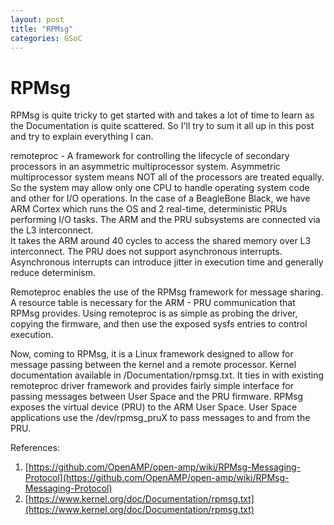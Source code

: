 ```yaml
---
layout: post
title: "RPMsg"
categories: GSoC
---
```


# RPMsg

RPMsg is quite tricky to get started with and takes a lot of time to learn as the Documentation is quite scattered. So I'll try to sum it all up in this post and try to explain everything I can.

remoteproc - A framework for controlling the lifecycle of secondary processors in an asymmetric multiprocessor system. Asymmetric multiprocessor system means NOT all of the processors are treated equally. So the system may allow only one CPU to handle operating system code and other for I/O operations. In the case of a BeagleBone Black, we have ARM Cortex which runs the OS and 2 real-time, deterministic PRUs performing I/O tasks. The ARM and the PRU subsystems are connected via the L3 interconnect. <br>
It takes the ARM around 40 cycles to access the shared memory over L3 interconnect.
The PRU does not support asynchronous interrupts. Asynchronous interrupts can introduce jitter in execution time and
generally reduce determinism. 

Remoteproc enables the use of the RPMsg framework for message sharing. A resource table is necessary for the ARM - PRU communication that RPMsg provides. Using remoteproc is as simple as probing the driver, copying the firmware, and then use the exposed sysfs entries to control execution.

Now, coming to RPMsg, it is a Linux framework designed to allow for message passing between the kernel and a remote processor. Kernel documentation available in /Documentation/rpmsg.txt. It ties in with existing remoteproc driver framework and provides fairly simple interface for passing messages between User Space and the PRU firmware.
RPMsg exposes the virtual device (PRU) to the ARM User Space. User Space applications use the /dev/rpmsg_pruX to pass messages to and from the PRU.

References: 
1. [https://github.com/OpenAMP/open-amp/wiki/RPMsg-Messaging-Protocol](https://github.com/OpenAMP/open-amp/wiki/RPMsg-Messaging-Protocol)
2. [https://www.kernel.org/doc/Documentation/rpmsg.txt](https://www.kernel.org/doc/Documentation/rpmsg.txt)
